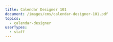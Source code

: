 ```yaml
---
title: Calendar Designer 101
document: /images/cms/calendar-designer-101.pdf
topics:
  - calendar-designer
userTypes:
  - staff
---
```

